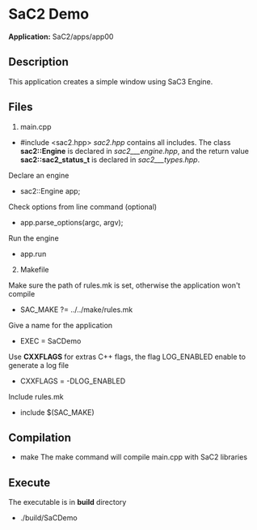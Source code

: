 # SaC2 Demo
__Application:__ SaC2/apps/app00

## Description
This application creates a simple window using SaC3 Engine.

## Files
1. main.cpp

* #include <sac2.hpp>
_sac2.hpp_ contains all includes.
The class __sac2::Engine__ is declared in _sac2___engine.hpp_, and the return value __sac2::sac2_status_t__ is declared in _sac2___types.hpp_.

Declare an engine
* sac2::Engine app;

Check options from line command (optional)
* app.parse_options(argc, argv);

Run the engine
* app.run

2. Makefile

Make sure the path of rules.mk is set, otherwise the application won't compile
* SAC_MAKE ?= ../../make/rules.mk

Give a name for the application
* EXEC     = SaCDemo

Use __CXXFLAGS__ for extras C++ flags, the flag LOG_ENABLED enable to generate a log file
* CXXFLAGS = -DLOG_ENABLED

Include rules.mk
* include $(SAC_MAKE)

## Compilation

* make
The make command will compile main.cpp with SaC2 libraries

## Execute

The executable is in __build__ directory
* ./build/SaCDemo

